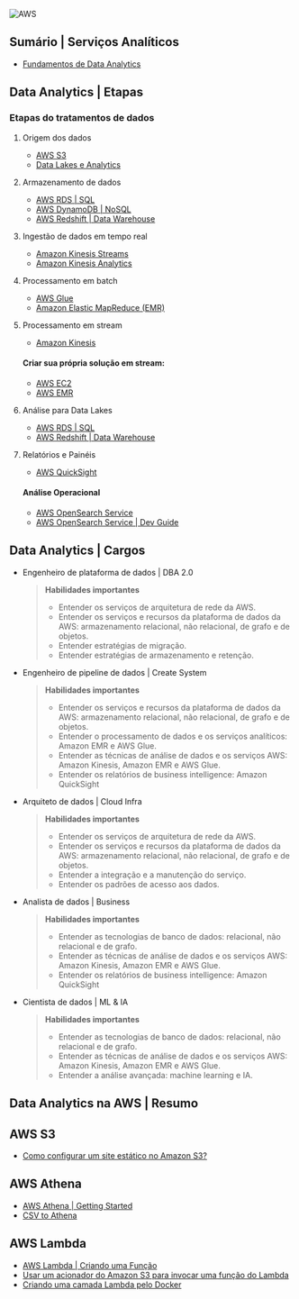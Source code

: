 ![AWS](https://img.shields.io/badge/AWS-%23FF9900.svg?style=for-the-badge&logo=amazon-aws&logoColor=white)

## Sumário | Serviços Analíticos

- [Fundamentos de Data Analytics](data_analytics_fund.md)
      
## Data Analytics | Etapas

### Etapas do tratamentos de dados

1. Origem dos dados
    - [AWS S3](https://aws.amazon.com/pt/s3/)
    - [Data Lakes e Analytics](https://aws.amazon.com/pt/big-data/datalakes-and-analytics/)

2. Armazenamento de dados
    - [AWS RDS | SQL](https://aws.amazon.com/pt/rds/)
    - [AWS DynamoDB | NoSQL](https://aws.amazon.com/pt/dynamodb/)
    - [AWS Redshift | Data Warehouse](https://aws.amazon.com/pt/redshift/)

3. Ingestão de dados em tempo real
    - [Amazon Kinesis Streams](https://aws.amazon.com/pt/kinesis/data-streams/)
    - [Amazon Kinesis Analytics](https://aws.amazon.com/pt/kinesis/data-firehose/)

4. Processamento em batch
    - [AWS Glue](https://aws.amazon.com/pt/glue/)
    - [Amazon Elastic MapReduce (EMR)](https://aws.amazon.com/pt/emr/)

5. Processamento em stream
    - [Amazon Kinesis](https://aws.amazon.com/pt/kinesis)
    #### Criar sua própria solução em stream:
    - [AWS EC2](https://aws.amazon.com/pt/ec2/)
    - [AWS EMR](https://aws.amazon.com/pt/emr/)

6. Análise para Data Lakes
    - [AWS RDS | SQL](https://aws.amazon.com/pt/rds/)
    - [AWS Redshift | Data Warehouse](https://aws.amazon.com/pt/redshift/)

7. Relatórios e Painéis
    - [AWS QuickSight](https://aws.amazon.com/pt/quicksight/)
    #### Análise Operacional
    - [AWS OpenSearch Service](https://aws.amazon.com/pt/opensearch-service/)
    - [AWS OpenSearch Service | Dev Guide](https://docs.aws.amazon.com/opensearch-service/latest/developerguide/dashboards.html)

## Data Analytics | Cargos

- Engenheiro de plataforma de dados | DBA 2.0
    
    > **Habilidades importantes**
    > 
    >   - Entender os serviços de arquitetura de rede da AWS.
    >   - Entender os serviços e recursos da plataforma de dados da AWS: armazenamento relacional, não relacional, de grafo e de objetos.
    >   - Entender estratégias de migração.
    >   - Entender estratégias de armazenamento e retenção.

- Engenheiro de pipeline de dados | Create System
    
    > **Habilidades importantes**
    > 
    >   - Entender os serviços e recursos da plataforma de dados da AWS: armazenamento relacional, não relacional, de grafo e de objetos.
    >   - Entender o processamento de dados e os serviços analíticos: Amazon EMR e AWS Glue.
    >   - Entender as técnicas de análise de dados e os serviços AWS: Amazon Kinesis, Amazon EMR e AWS Glue.
    >   - Entender os relatórios de business intelligence: Amazon QuickSight

- Arquiteto de dados | Cloud Infra
    
    > **Habilidades importantes**
    > 
    >   - Entender os serviços de arquitetura de rede da AWS.
    >   - Entender os serviços e recursos da plataforma de dados da AWS: armazenamento relacional, não relacional, de grafo e de objetos.
    >   - Entender a integração e a manutenção do serviço.
    >   - Entender os padrões de acesso aos dados.

- Analista de dados | Business
    
    > **Habilidades importantes**
    > 
    >   - Entender as tecnologias de banco de dados: relacional, não relacional e de grafo.
    >   - Entender as técnicas de análise de dados e os serviços AWS: Amazon Kinesis, Amazon EMR e AWS Glue.
    >   - Entender os relatórios de business intelligence: Amazon QuickSight

- Cientista de dados | ML & IA
    
    > **Habilidades importantes**
    > 
    >   - Entender as tecnologias de banco de dados: relacional, não relacional e de grafo.
    >   - Entender as técnicas de análise de dados e os serviços AWS: Amazon Kinesis, Amazon EMR e AWS Glue.
    >   - Entender a análise avançada: machine learning e IA.

## Data Analytics na AWS | Resumo

## AWS S3

- [Como configurar um site estático no Amazon S3?](https://docs.aws.amazon.com/pt_br/AmazonS3/latest/userguide/HostingWebsiteOnS3Setup.html)

## AWS Athena

- [AWS Athena | Getting Started](https://docs.aws.amazon.com/pt_br/athena/latest/ug/getting-started.html)
- [CSV to Athena](https://simplemaps.com/resources/csv-to-athena)

## AWS Lambda

- [AWS Lambda | Criando uma Função](https://docs.aws.amazon.com/pt_br/lambda/latest/dg/getting-started.html#getting-started-create-function)
- [Usar um acionador do Amazon S3 para invocar uma função do Lambda](https://docs.aws.amazon.com/pt_br/lambda/latest/dg/with-s3-example.html)
- [Criando uma camada Lambda pelo Docker](https://levelup.gitconnected.com/creating-a-lambda-layer-via-docker-python-layers-docker-e4e318717822)

